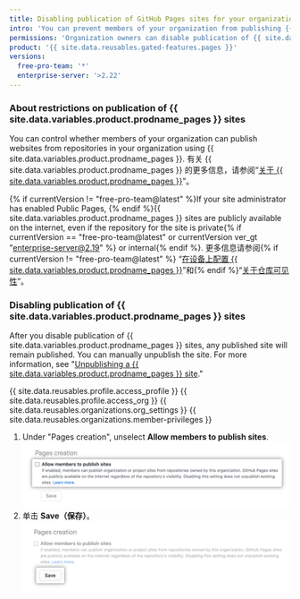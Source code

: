 ```yaml
---
title: Disabling publication of GitHub Pages sites for your organization
intro: 'You can prevent members of your organization from publishing {{ site.data.variables.product.prodname_pages }} sites from repositories in the organization.'
permissions: 'Organization owners can disable publication of {{ site.data.variables.product.prodname_pages }} sites from repositories in the organization.'
product: '{{ site.data.reusables.gated-features.pages }}'
versions:
  free-pro-team: '*'
  enterprise-server: '>2.22'
---
```


### About restrictions on publication of {{ site.data.variables.product.prodname_pages }} sites

You can control whether members of your organization can publish websites from repositories in your organization using {{ site.data.variables.product.prodname_pages }}. 有关 {{ site.data.variables.product.prodname_pages }} 的更多信息，请参阅“[关于 {{ site.data.variables.product.prodname_pages }}](/github/working-with-github-pages/about-github-pages)”。

{% if currentVersion != "free-pro-team@latest" %}If your site administrator has enabled Public Pages, {% endif %}{{ site.data.variables.product.prodname_pages }} sites are publicly available on the internet, even if the repository for the site is private{% if currentVersion == "free-pro-team@latest" or currentVersion ver_gt "enterprise-server@2.19" %} or internal{% endif %}. 更多信息请参阅{% if currentVersion != "free-pro-team@latest" %} “[在设备上配置 {{ site.data.variables.product.prodname_pages }}](/enterprise/admin/installation/configuring-github-pages-on-your-appliance#making-github-pages-publicly-accessible)”和{% endif %}“[关于仓库可见性](/github/creating-cloning-and-archiving-repositories/about-repository-visibility)”。

### Disabling publication of {{ site.data.variables.product.prodname_pages }} sites

After you disable publication of {{ site.data.variables.product.prodname_pages }} sites, any published site will remain published. You can manually unpublish the site. For more information, see "[Unpublishing a {{ site.data.variables.product.prodname_pages }} site](/github/working-with-github-pages/unpublishing-a-github-pages-site)."

{{ site.data.reusables.profile.access_profile }}
{{ site.data.reusables.profile.access_org }}
{{ site.data.reusables.organizations.org_settings }}
{{ site.data.reusables.organizations.member-privileges }}
1. Under "Pages creation", unselect **Allow members to publish sites**. ![Unselected checkbox for "Allow members to publish sites" option](/assets/images/help/organizations/org-settings-pages-disable-publication-checkbox.png)
1. 单击 **Save（保存）**。 !["Save" button for "Allow members to publish sites" option](/assets/images/help/organizations/org-settings-pages-disable-publication-save-button.png)
